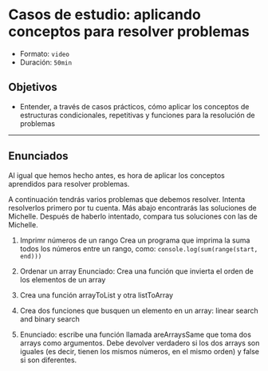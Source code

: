 # Casos de estudio: aplicando conceptos para resolver problemas
- Formato: `video`
- Duración: `50min`

## Objetivos

- Entender, a través de casos prácticos, cómo aplicar los conceptos de estructuras condicionales, repetitivas y funciones para la resolución de problemas

***

## Enunciados

Al igual que hemos hecho antes, es hora de aplicar los conceptos aprendidos para resolver problemas.

A continuación tendrás varios problemas que debemos resolver. Intenta resolverlos primero por tu cuenta. Más abajo encontrarás las soluciones de Michelle. Después de haberlo intentado, compara tus soluciones con las de Michelle.   


1. Imprimr números de un rango
Crea un programa que imprima la suma todos los números entre un rango, como: `console.log(sum(range(start, end)))`

2. Ordenar un array
Enunciado: Crea una función que invierta el orden de los elementos de un array

3. Crea una función arrayToList y otra listToArray

4. Crea dos funciones que busquen un elemento en un array: linear search and binary search

5. Enunciado: escribe una función llamada areArraysSame que toma dos arrays como argumentos. Debe devolver verdadero si los dos arrays son iguales (es decir, tienen los mismos números, en el mismo orden) y false si son diferentes.
